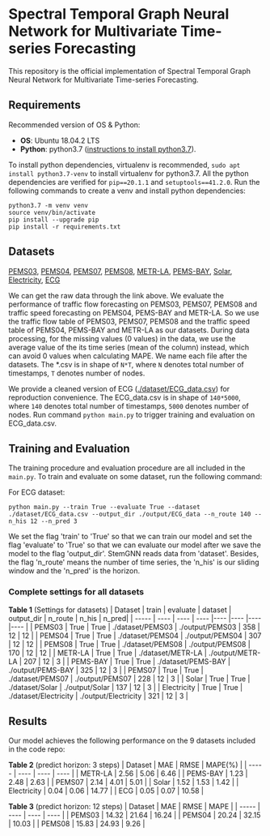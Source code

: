 # Spectral Temporal Graph Neural Network for Multivariate Time-series Forecasting

This repository is the official implementation of Spectral Temporal Graph Neural Network for
Multivariate Time-series Forecasting.

## Requirements

Recommended version of OS & Python:

* **OS**: Ubuntu 18.04.2 LTS
* **Python**: python3.7 ([instructions to install python3.7](https://linuxize.com/post/how-to-install-python-3-7-on-ubuntu-18-04/)).

To install python dependencies, virtualenv is recommended, `sudo apt install python3.7-venv` to install virtualenv for python3.7. All the python dependencies are verified for `pip==20.1.1` and `setuptools==41.2.0`. Run the following commands to create a venv and install python dependencies:

```setup
python3.7 -m venv venv
source venv/bin/activate
pip install --upgrade pip
pip install -r requirements.txt
```



## Datasets


[PEMS03](http://pems.dot.ca.gov/?dnode=Clearinghouse&type=station_5min&district_id=3&submit=Submit),
[PEMS04](http://pems.dot.ca.gov/?dnode=Clearinghouse&type=station_5min&district_id=4&submit=Submit),
[PEMS07](http://pems.dot.ca.gov/?dnode=Clearinghouse&type=station_5min&district_id=7&submit=Submit),
[PEMS08](http://pems.dot.ca.gov/?dnode=Clearinghouse&type=station_5min&district_id=8&submit=Submit),
[METR-LA](http://pems.dot.ca.gov/?dnode=Clearinghouse&type=station_5min&district_id=3&submit=Submit),
[PEMS-BAY](http://pems.dot.ca.gov/?dnode=Clearinghouse&type=station_5min&district_id=3&submit=Submit),
[Solar](https://www.nrel.gov/grid/solar-power-data.html),
[Electricity](https://archive.ics.uci.edu/ml/datasets/ElectricityLoadDiagrams20112014),
[ECG](http://www.timeseriesclassification.com/description.php?Dataset=ECG5000)



We can get the raw data through the link above. We evaluate the performance of traffic flow forecasting on PEMS03, PEMS07, PEMS08 and traffic speed forecasting on PEMS04, PEMS-BAY and METR-LA. So we use the traffic flow table of PEMS03, PEMS07, PEMS08 and the traffic speed table of PEMS04, PEMS-BAY and METR-LA as our datasets. During data processing, for the missing values ​​(0 values) in the data, we use the average value of the its time series (mean of the column) instead, which can avoid 0 values ​​when calculating MAPE. 
We name each file after the datasets. The *.csv is in shape of `N*T`, where `N` denotes total number of timestamps, `T` denotes number of nodes.

We provide a cleaned version of ECG ([./dataset/ECG_data.csv](./dataset/ECG_data.csv)) for reproduction convenience. The ECG_data.csv is in shape of `140*5000`, where `140` denotes total number of timestamps, `5000` denotes number of nodes. Run command `python main.py` to trigger training and evaluation on ECG_data.csv.

## Training and Evaluation

The training procedure and evaluation procedure are all included in the `main.py`. To train and evaluate on some dataset, run the following command:

For ECG dataset:

```train & evaluate ECG
python main.py --train True --evaluate True --dataset ./dataset/ECG_data.csv --output_dir ./output/ECG_data --n_route 140 --n_his 12 --n_pred 3
```

We set the flag 'train' to 'True' so that we can train our model and set the flag 'evaluate' to 'True' so that we can evaluate our model after we save the model to the flag 'output_dir'. StemGNN reads data from 'dataset'. Besides, the flag 'n_route' means the number of time series, the 'n_his' is our sliding window and the 'n_pred' is the horizon.


### Complete settings for all datasets

**Table 1** (Settings for datasets)
| Dataset | train  | evaluate | dataset | output_dir | n_route | n_his | n_pred|
| -----   | ---- | ---- | ---- |---- |---- |---- |---- |
| PEMS03 | True | True | ./dataset/PEMS03 | ./output/PEMS03 | 358 | 12 | 12 | 
| PEMS04 | True | True | ./dataset/PEMS04 | ./output/PEMS04 | 307 | 12 | 12 | 
| PEMS08 | True | True | ./dataset/PEMS08 | ./output/PEMS08 | 170 | 12 | 12 |
| METR-LA | True | True | ./dataset/METR-LA | ./output/METR-LA | 207 | 12 | 3 |
| PEMS-BAY | True | True | ./dataset/PEMS-BAY | ./output/PEMS-BAY | 325 | 12 | 3 |
| PEMS07 | True | True | ./dataset/PEMS07 | ./output/PEMS07 | 228 | 12 | 3 |
| Solar | True | True | ./dataset/Solar | ./output/Solar | 137 | 12 | 3 |
| Electricity | True | True | ./dataset/Electricity | ./output/Electricity | 321 | 12 | 3 |






## Results

Our model achieves the following performance on the 9 datasets included in the code repo:

**Table 2** (predict horizon: 3 steps)
| Dataset | MAE  | RMSE | MAPE(%) |
| -----   | ---- | ---- | ---- |
| METR-LA | 2.56 | 5.06 | 6.46 |
| PEMS-BAY | 1.23 | 2.48 | 2.63 |
| PEMS07 | 2.14 | 4.01 | 5.01 |
| Solar | 1.52 | 1.53 | 1.42 |
| Electricity | 0.04 | 0.06 | 14.77 |
| ECG | 0.05 | 0.07 | 10.58 |

**Table 3** (predict horizon: 12 steps)
| Dataset | MAE  | RMSE | MAPE |
| -----   | ---- | ---- | ---- |
| PEMS03 | 14.32 | 21.64 | 16.24 |
| PEMS04 | 20.24 | 32.15 | 10.03 |
| PEMS08 | 15.83 | 24.93 | 9.26 |
